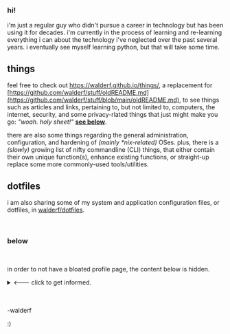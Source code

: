 ### hi!

i'm just a regular guy who didn't pursue a career in technology but has been using it for decades.  i'm currently in the process of learning and re-learning everything i can about the technology i've neglected over the past several years.  i eventually see myself learning python, but that will take some time. 


## things

feel free to check out https://walderf.github.io/things/, a replacement for [https://github.com/walderf/stuff/oldREADME.md](https://github.com/walderf/stuff/blob/main/oldREADME.md), to see things such as articles and links, pertaining to, but not limited to, computers, the internet, security, and some privacy-rlated things that just might make you go:  _"woah. holy sheet!"_ __[see below](#below)__.  

there are also some things regarding the general administration, configuration, and hardening of *(mainly \*nix-related)* OSes.  plus, there is a *(slowly)* growing list of nifty commandline (CLI) things, that either contain their own unique function(s), enhance existing functions, or straight-up replace some more commonly-used tools/utilities. 


## dotfiles

i am also sharing some of my system and application configuration files, or dotfiles, in [walderf/dotfiles](https://github.com/walderf/dotfiles). 

<br />
 
### below

<br />

in order to not have a bloated profile page, the content below is hidden. 

<details><summary> <--- click to get informed.</summary>

 <br />
 
 allow me to reiterate the importance of this topic.

#### ***privacy*** online ***is*** pretty much ***non-existent***. 

 
 
<br />
  
the resources, ([articles](https://walderf.github.io/things/articles/#privacy) and [links](https://walderf.github.io/things/links/#privacy)), i have assembled contain quite detailed, descriptive information on various, *(\*FREE\* and open-source, of course!)*, methods aimed to protect you online.   

what's better than no-catch, direct links to easy-to-follow, straight-forward resources that range from "quick-and-easy-to-implement" all the way to "hardcore AF"??   the best part is, once up-and-running, many of the "services" mentioned require little to no interaction by the end-user as they actively protect. 

#### these things can and absolutely \*_will_\* benefit \*__any__\* and \*__every__\* level of internet-connected computer user. 

not convinced?  please [read this article](https://www.wired.com/story/big-data-may-not-know-your-name-but-it-knows-everything-else/).  as you're reading, consider all of the implications.  then, even if you, yourself, feel like you're already good 'n protected.  or, perhaps, you just flat out refuse to direct your attention to such matters,  read the title of [this article](https://www.cnet.com/news/privacy/features/your-digital-footprint-its-bigger-than-you-realize/) and surmise to \*_act dutifully_\*.  your assigned duty is to, as casually or as fear-based-paranoia-ridden-franticly as you deem fit, ***\*please\**** pass this information along!  to friends!  relatives!  co-workers!  strangers??  aliens.


this simple action, if you will, is for the greater good of humanity.  a humanity present not only *today*, but, and with significantly more importance, tomorrow.  humanity's future.  our future.  \*_the_\* future.   *( <--- not a joke or even close to a "truth-stretch" :| )*  :)    

<br />
  
</details>  
  
<br />
<br />


-walderf

:)
